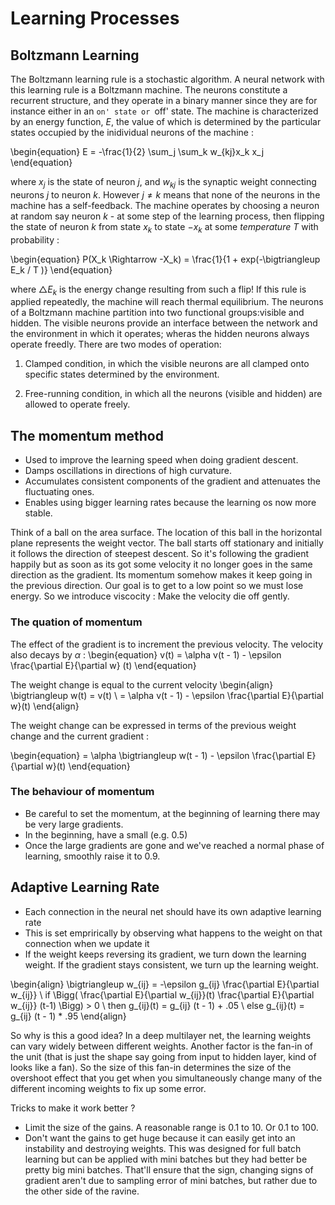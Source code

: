 # Learning Processes 
## Boltzmann Learning
The Boltzmann learning rule is a stochastic algorithm. A neural network with this learning rule is a Boltzmann machine.
The neurons constitute a recurrent structure, and they operate in a binary manner since they are for instance either in an `on' state or `off' state.
The machine is characterized by an energy function, $E$, the value of which is determined by the particular states occupied by the inidividual neurons of the machine :

\begin{equation}
E = -\frac{1}{2} \sum_j \sum_k w_{kj}x_k x_j
\end{equation}

where $x_j$ is the state of neuron $j$, and $w_{kj}$ is the synaptic weight connecting neurons $j$ to neuron $k$.
However $j \neq k$ means that none of the neurons in the machine has a self-feedback.
The machine operates by choosing a neuron at random say neuron $k$ - at some step of the learning process, then flipping the state of neuron $k$ from state $x_k$ to state $-x_k$ at some *temperature* $T$ with probability :

\begin{equation}
P(X_k \Rightarrow -X_k) = \frac{1}{1 + exp(-\bigtriangleup E_k / T )}
\end{equation}

where $\bigtriangleup E_k$ is the energy change resulting from such a flip! If this rule is applied repeatedly, the machine will reach thermal equilibrium.
The neurons of a Boltzmann machine partition into two functional groups:visible and hidden.
The visible neurons provide an interface between the network and the environment in which it operates; wheras the hidden neurons always operate freedly. There are two modes of operation:

1. Clamped condition, in which the visible neurons are all clamped onto specific states determined by the environment.

2. Free-running condition, in which all the neurons (visible and hidden) are allowed to operate freely.


## The momentum method
- Used to improve the learning speed when doing gradient descent. 
- Damps oscillations in directions of high curvature.
- Accumulates consistent components of the gradient and attenuates the fluctuating ones.
- Enables using bigger learning rates because the learning os now more stable.

Think of a ball on the area surface. The location of this ball in the horizontal plane represents the weight vector. The ball starts off stationary and initially it follows the direction of steepest descent.  So it's following the gradient happily but as soon as its got some velocity it no longer goes in the same direction as the gradient. Its momentum somehow makes it keep going in the previous direction. Our goal is to get to a low point so we must lose energy. So we introduce viscocity : Make the velocity die off gently.

### The quation of momentum
The effect of the gradient is to increment the previous velocity. The velocity also decays by $\alpha$ :
\begin{equation}
  v(t) = \alpha v(t - 1) - \epsilon \frac{\partial E}{\partial w} (t)
\end{equation}

The weight change is equal to the current velocity
\begin{align}
  \bigtriangleup w(t) = v(t) \\
  = \alpha v(t - 1) - \epsilon \frac{\partial E}{\partial w}(t)
\end{align}

The weight change can be expressed in terms of the previous weight change and the current gradient :

\begin{equation}
  = \alpha \bigtriangleup w(t - 1) - \epsilon \frac{\partial E}{\partial w}(t)
\end{equation}

### The behaviour of momentum
- Be careful to set the momentum, at the beginning of learning there may be very large gradients.
- In the beginning, have a small (e.g. 0.5)
- Once the large gradients are gone and we've reached a normal phase of learning, smoothly raise it to 0.9.

## Adaptive Learning Rate
- Each connection in the neural net should have its own adaptive learning rate
- This is set emprirically by observing what happens to the weight on that connection when we update it
- If the weight keeps reversing its gradient, we turn down the learning weight. If the gradient stays consistent, we turn up the learning weight.

\begin{align}
    \bigtriangleup w_{ij} = -\epsilon g_{ij} \frac{\partial E}{\partial w_{ij}} \\
    if \Bigg( \frac{\partial E}{\partial w_{ij}}(t) \frac{\partial E}{\partial w_{ij}} (t-1) \Bigg) > 0 \\
    then g_{ij}(t) = g_{ij} (t - 1) + .05 \\
    else g_{ij}(t) = g_{ij} (t - 1) * .95
\end{align}
  

So why is this a good idea? In a deep multilayer net, the learning weights can vary widely between different weights.
Another factor is the fan-in of the unit (that is just the shape say going from input to hidden layer, kind of looks like a fan). So the size of this fan-in determines the size of the overshoot effect that you get when you simultaneously change many of the different incoming weights to fix up some error.

Tricks to make it work better ?
- Limit the size of the gains. A reasonable range is 0.1 to 10. Or 0.1 to 100.
- Don't want the gains to get huge because it can easily get into an instability and destroying weights.
This was designed for full batch learning but can be applied with mini batches but they had better be pretty big mini batches. That'll ensure that the sign, changing signs of gradient aren't due to sampling error of mini batches, but rather due to the other side of the ravine.
